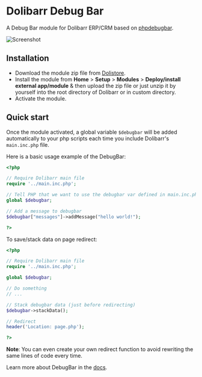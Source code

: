 # Dolibarr Debug Bar

A Debug Bar module for Dolibarr ERP/CRM based on [phpdebugbar](https://github.com/maximebf/php-debugbar).

![Screenshot](https://www.dolistore.com/4084/Debug-bar.jpg)

## Installation

- Download the module zip file from [Dolistore](https://www.dolistore.com/en/modules/996-Debug-bar.html).
- Install the module from **Home** > **Setup** > **Modules** > **Deploy/install external app/module** & then upload the zip file or just unzip it by yourself into the root directory of Dolibarr or in custom directory.
- Activate the module.

## Quick start

Once the module activated, a global variable `$debugbar` will be added automatically to your php scripts each time you include Dolibarr's `main.inc.php` file.

Here is a basic usage example of the DebugBar:

```PHP
<?php

// Require Dolibarr main file
require '../main.inc.php';

// Tell PHP that we want to use the debugbar var defined in main.inc.php
global $debugbar;

// Add a message to debugbar
$debugbar["messages"]->addMessage("hello world!");

?>
```

To save/stack data on page redirect:

```PHP
<?php

// Require Dolibarr main file
require '../main.inc.php';

global $debugbar;

// Do something
// ...

// Stack debugbar data (just before redirecting)
$debugbar->stackData();

// Redirect
header('Location: page.php');

?>
```

**Note**: You can even create your own redirect function to avoid rewriting the same lines of code every time.

Learn more about DebugBar in the [docs](http://phpdebugbar.com/docs).
